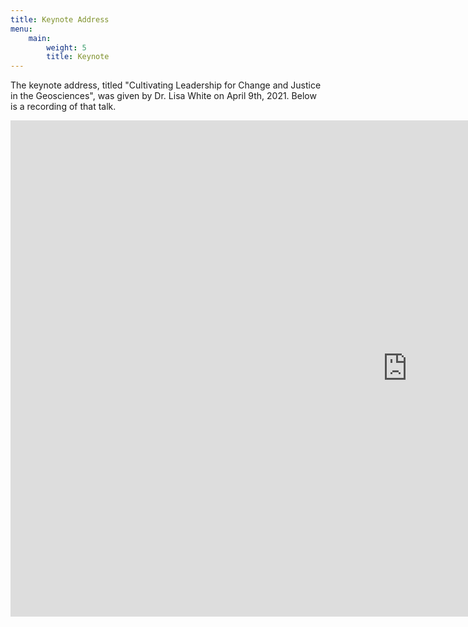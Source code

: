 ```yaml
---
title: Keynote Address
menu:
    main:
        weight: 5
        title: Keynote
---
```


The keynote address, titled "Cultivating Leadership for Change and Justice in the Geosciences", was given by Dr. Lisa White on April 9th, 2021. Below is a recording of that talk.

<div class="video-container">
    <iframe width="1270" height="794" src="https://www.youtube.com/embed/Q-SeCM9OFXc" title="YouTube video player" frameborder="0" allow="accelerometer; autoplay; clipboard-write; encrypted-media; gyroscope; picture-in-picture" allowfullscreen></iframe>
</div>